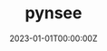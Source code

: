 ---
title: pynsee
summary: |
    Le package <i class="fa-brands fa-python"></i> `pynsee`
    facilite la récupération des données Insee pour les data scientists.
    La librairie est _open source_, disponible sur <i class="fa-brands fa-github"></i>.
tags:
- R
- doremifasol
- Open Data
- Insee
date: "2023-01-01T00:00:00Z"

# Optional external URL for project (replaces project detail page).
external_link: "https://pynsee.readthedocs.io/en/latest/"

image:
  caption: 
  focal_point: Smart

links:
- name: Documentation
  url: https://pynsee.readthedocs.io/en/latest/
url_code: "https://github.com/InseeFrLab/pynsee"
url_pdf: ""
url_slides: ""
url_video: ""

# Slides (optional).
#   Associate this project with Markdown slides.
#   Simply enter your slide deck's filename without extension.
#   E.g. `slides = "example-slides"` references `content/slides/example-slides.md`.
#   Otherwise, set `slides = ""`.
# slides: example
---